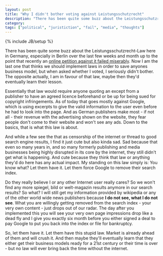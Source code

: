 ```yaml
---
layout: post
title: "Why I didn't bother voting against Leistungsschutzrecht"
description: "There has been quite some buzz about the Leistungsschutzrecht-Law here in Germany, especially in Berlin over the last few weeks and month up to the point that recently an [online petition against it failed miserably](http://www.spiegel.de/netzwelt/netzpolitik/online-petition-gegen-leistungsschutzrecht-gescheitert-a-860132.html). Now I am the last one that thinks we should implement laws in order to save anyones business model, but when asked whether I voted, I seriously didn't bother. The opposite actually, I am in favour of that law, maybe then they'd eventually learn their lesson."
category: 
tags: ["political", "juristiction", "fail", "media", "thoughts"]
---
```

{% include JB/setup %}

There has been quite some buzz about the Leistungsschutzrecht-Law here in Germany, especially in Berlin over the last few weeks and month up to the point that recently an [online petition against it failed miserably](http://www.spiegel.de/netzwelt/netzpolitik/online-petition-gegen-leistungsschutzrecht-gescheitert-a-860132.html). Now I am the last one that thinks we should implement laws in order to save anyones business model, but when asked whether I voted, I seriously didn't bother. The opposite actually, I am in favour of that law, maybe then they'd eventually learn their lesson.

Essentially that law would require anyone quoting an except from a publisher to have an agreed licence beforehand or be up for being sued for copyright infringements. As of today that goes mostly against Google, which is using excerpts to give the valid information to the user even before he had to look into the page. And as German publishers make most - if not all - their revenue with the advertising shown on the website, they fear people don't come to their website and won't see any ads. Down to the basics, that is what this law is about.

And while a few see the that as censorship of the internet or thread to good search engine results, I find it just cute but also kinda sad. Sad because that even so many years in, and so many formerly publishing and media businesses being highly disrupted in its core by the internet, they still didn't get what is happening. And cute because they think that law or anything they'd do here has any actual impact. My standing on this law simply is: You know what? Let them have it. Let them force Google to remove their search index.

Do they really believe I or any other Internet user really cares? So we won't find any more spiegel, bild or welt-magazin results anymore in our search results? So what? I will still get my information provided by wikipedia or any of the other world wide news publishers because **I do not see, what I do not see**. What you are willingly getting removed from the search index - your very own content - just drops out of our radar. The day after you implemented this you will see your very own page impressions drop like a dead fly and I give you exactly six month before you either signed a deal to pay Google to put you back into the index or file for bankruptcy.

So, let them have it. Let them have this stupid law. Market is already ahead of them and will crush it. And then maybe they'll eventually learn that they either get their business models ready for a 21st century or their time is over - but no law will ever bring back the time without the internet.
